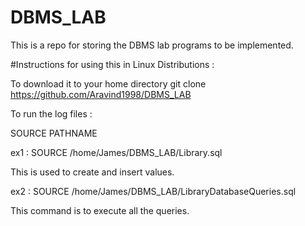 # DBMS_LAB

This is a repo for storing the DBMS lab programs to be implemented.

#Instructions for using this in Linux Distributions :

To download it to your home directory
git clone https://github.com/Aravind1998/DBMS_LAB

To run the log files :

SOURCE PATHNAME

ex1 : SOURCE /home/James/DBMS_LAB/Library.sql

This is used to create and insert values.

ex2 : SOURCE /home/James/DBMS_LAB/LibraryDatabaseQueries.sql

This command is to execute all the queries.
